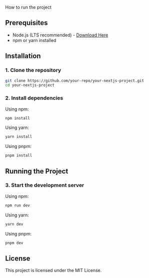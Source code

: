 How to run the project

## Prerequisites
- Node.js (LTS recommended) - [Download Here](https://nodejs.org/)
- npm or yarn installed

## Installation

### 1. Clone the repository
```sh
git clone https://github.com/your-repo/your-nextjs-project.git
cd your-nextjs-project
```

### 2. Install dependencies
Using npm:
```sh
npm install
```
Using yarn:
```sh
yarn install
```
Using pnpm:
```sh
pnpm install
```

## Running the Project

### 3. Start the development server
Using npm:
```sh
npm run dev
```
Using yarn:
```sh
yarn dev
```
Using pnpm:
```sh
pnpm dev
```

## License
This project is licensed under the MIT License.

